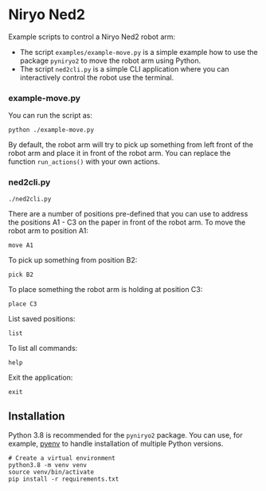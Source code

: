 # Niryo Ned2

Example scripts to control a Niryo Ned2 robot arm:

* The script `examples/example-move.py` is a simple example how to use the package `pyniryo2` to move the robot arm using Python.
* The script `ned2cli.py` is a simple CLI application where you can interactively control the robot use the terminal.

### example-move.py

You can run the script as:
```shell
python ./example-move.py
```

By default, the robot arm will try to pick up something from left front of the robot arm and place it in
front of the robot arm. You can replace the function `run_actions()` with your own actions.

### ned2cli.py

```shell
./ned2cli.py
```
There are a number of positions pre-defined that you can use to address the positions
A1 - C3 on the paper in front of the robot arm. To move the robot arm to position A1:
```shell
move A1
```
To pick up something from position B2:
```shell
pick B2
```

To place something the robot arm is holding at position C3:
```shell
place C3
```

List saved positions:
```shell
list
```
To list all commands:
```shell
help
```

Exit the application:
```shell
exit
```

## Installation

Python 3.8 is recommended for the `pyniryo2` package.
You can use, for example, [pyenv](https://github.com/pyenv/pyenv?tab=readme-ov-file#installation)
to handle installation of multiple Python versions.

```shell
# Create a virtual environment
python3.8 -m venv venv
source venv/bin/activate
pip install -r requirements.txt
```
